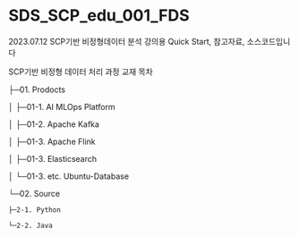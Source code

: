 # SDS_SCP_edu_001_FDS

2023.07.12
SCP기반 비정형데이터 분석 강의용 Quick Start, 참고자료, 소스코드입니다

SCP기반 비정형 데이터 처리 과정 교재 목차

├─01. Prodocts

│  ├─01-1. AI MLOps Platform

│  ├─01-2. Apache Kafka

│  ├─01-3. Apache Flink

│  ├─01-3. Elasticsearch

│  └─01-3. etc. Ubuntu-Database

└─02. Source

    ├─2-1. Python
    
    └─2-2. Java
    
